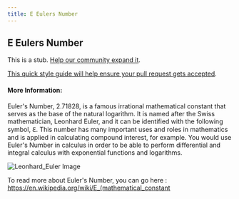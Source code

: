 ```yaml
---
title: E Eulers Number
---
```

## E Eulers Number

This is a stub. <a href='https://github.com/freecodecamp/guides/tree/master/src/pages/mathematics/e-eulers-number/index.md' target='_blank' rel='nofollow'>Help our community expand it</a>.

<a href='https://github.com/freecodecamp/guides/blob/master/README.md' target='_blank' rel='nofollow'>This quick style guide will help ensure your pull request gets accepted</a>.

<!-- The article goes here, in GitHub-flavored Markdown. Feel free to add YouTube videos, images, and CodePen/JSBin embeds  -->

#### More Information:
<!-- Please add any articles you think might be helpful to read before writing the article -->

Euler's Number, 2.71828, is a famous irrational mathematical constant that serves as the base of the natural logarithm. It is named after the Swiss mathematician, Leonhard Euler, and it can be identified with the following symbol, &#8455;. This number has many important uses and roles in mathematics and is applied in calculating compound interest, for example. You would use Euler's Number in calculus in order to be able to perform differential and integral calculus with exponential functions and logarithms.

![Leonhard_Euler Image](https://github.com/TomerPacific/fccGuideImages/blob/master/Leonhard_Euler.jpg?raw=true)
 
 To read more about Euler's Number, you can go here : https://en.wikipedia.org/wiki/E_(mathematical_constant
